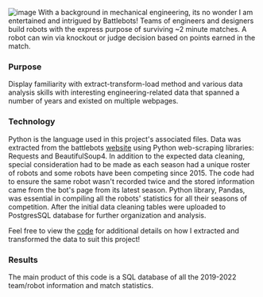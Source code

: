 ![image](https://github.com/mrsbarker/portfolio/assets/65389492/4be09262-2668-41d2-9bd8-65b6b6e3f374)
With a background in mechanical engineering, its no wonder I am entertained and intrigued by Battlebots! Teams of engineers and designers build robots with the express purpose of surviving ~2 minute matches. A robot can win via knockout or judge decision based on points earned in the match. 

### Purpose
Display familiarity with extract-transform-load method and various data analysis skills with interesting engineering-related data that spanned a number of years and existed on multiple webpages.

### Technology
Python is the language used in this project's associated files. Data was extracted from the battlebots [website](https://battlebots.com/robots/) using Python web-scraping libraries: Requests and BeautifulSoup4. In addition to the expected data cleaning, special consideration had to be made as each season had a unique roster of robots and some robots have been competing since 2015. The code had to ensure the same robot wasn't recorded twice and the stored information came from the bot's page from its latest season. Python library, Pandas, was essential in compiling all the robots' statistics for all their seasons of competition. After the initial data cleaning tables were uploaded to PostgresSQL database for further organization and analysis. 

Feel free to view the [code](battlebots.py) for additional details on how I extracted and transformed the data to suit this project!

### Results
The main product of this code is a SQL database of all the 2019-2022 team/robot information and match statistics. 
